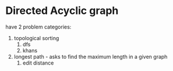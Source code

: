 # Directed Acyclic graph

have 2 problem categories:

1. topological sorting
   1. dfs
   2. khans
2. longest path - asks to find the maximum length in a given graph
   1. edit distance